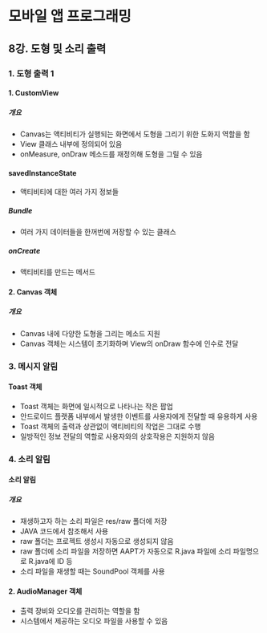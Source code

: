 # 모바일 앱 프로그래밍

## 8강. 도형 및 소리 출력

### 1. 도형 출력 1

#### 1. CustomView

##### 개요

- Canvas는 액티비티가 실행되는 화면에서 도형을 그리기 위한 도화지 역할을 함
- View 클래스 내부에 정의되어 있음
- onMeasure, onDraw 메소드를 재정의해 도형을 그릴 수 있음

#### savedInstanceState

- 액티비티에 대한 여러 가지 정보들

##### Bundle

- 여러 가지 데이터들을 한꺼번에 저장할 수 있는 클래스

##### onCreate

- 액티비티를 만드는 메서드

#### 2. Canvas 객체

##### 개요

- Canvas 내에 다양한 도형을 그리는 메소드 지원
- Canvas 객체는 시스템이 초기화하며 View의 onDraw 함수에 인수로 전달

### 3. 메시지 알림

#### Toast 객체

- Toast 객체는 화면에 일시적으로 나타나는 작은 팝업
- 안드로이드 플랫폼 내부에서 발생한 이벤트를 사용자에게 전달할 때 유용하게 사용
- Toast 객체의 출력과 상관없이 액티비티의 작업은 그대로 수행
- 일방적인 정보 전달의 역할로 사용자와의 상호작용은 지원하지 않음

### 4. 소리 알림

#### 소리 알림

##### 개요

- 재생하고자 하는 소리 파일은 res/raw 폴더에 저장
- JAVA 코드에서 참조해서 사용
- raw 폴더는 프로젝트 생성시 자동으로 생성되지 않음
- raw 폴더에 소리 파일을 저장하면 AAPT가 자동으로 R.java 파일에 소리 파일명으로 R.java에 ID 등
- 소리 파일을 재생할 때는 SoundPool 객체를 사용

#### 2. AudioManager 객체

- 출력 장비와 오디오를 관리하는 역할을 함
- 시스템에서 제공하는 오디오 파일을 사용할 수 있음
